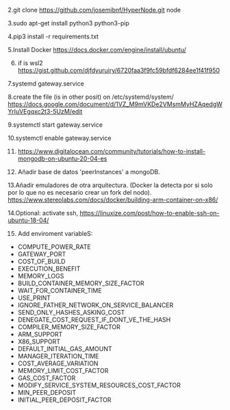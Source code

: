 2.git clone https://github.com/josemibnf/HyperNode.git node

3.sudo apt-get install python3 python3-pip

4.pip3 install -r requirements.txt

5.Install Docker https://docs.docker.com/engine/install/ubuntu/

6. if is wsl2 https://gist.github.com/djfdyuruiry/6720faa3f9fc59bfdf6284ee1f41f950

7.systemd gateway.service

8.create the file (is in other posit) on /etc/systemd/system/
https://docs.google.com/document/d/1VZ_M9mVKDe2VMsmMyHZAqedgWYrIuVEgqxc2t3-5UzM/edit

9.systemctl start gateway.service

10.systemctl enable gateway.service

11. https://www.digitalocean.com/community/tutorials/how-to-install-mongodb-on-ubuntu-20-04-es

12. Añadir base de datos 'peerInstances' a mongoDB.

13.Añadir emuladores de otra arquitectura. (Docker la detecta por si solo por lo que no es necesario crear un fork del nodo).
https://www.stereolabs.com/docs/docker/building-arm-container-on-x86/

14.Optional: activate ssh, https://linuxize.com/post/how-to-enable-ssh-on-ubuntu-18-04/

15. Add enviroment variableS: 
- COMPUTE_POWER_RATE
- GATEWAY_PORT
- COST_OF_BUILD
- EXECUTION_BENEFIT
- MEMORY_LOGS
- BUILD_CONTAINER_MEMORY_SIZE_FACTOR
- WAIT_FOR_CONTAINER_TIME
- USE_PRINT
- IGNORE_FATHER_NETWORK_ON_SERVICE_BALANCER
- SEND_ONLY_HASHES_ASKING_COST
- DENEGATE_COST_REQUEST_IF_DONT_VE_THE_HASH
- COMPILER_MEMORY_SIZE_FACTOR
- ARM_SUPPORT
- X86_SUPPORT
- DEFAULT_INITIAL_GAS_AMOUNT
- MANAGER_ITERATION_TIME
- COST_AVERAGE_VARIATION
- MEMORY_LIMIT_COST_FACTOR
- GAS_COST_FACTOR
- MODIFY_SERVICE_SYSTEM_RESOURCES_COST_FACTOR
- MIN_PEER_DEPOSIT
- INITIAL_PEER_DEPOSIT_FACTOR